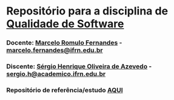 # Repositório para a disciplina de [Qualidade de Software](https://classroom.google.com/u/1/c/NzIzMTAwMjAzMDgx)

### Docente: [Marcelo Romulo Fernandes](https://github.com/persapiens) - marcelo.fernandes@ifrn.edu.br

### Discente: [Sérgio Henrique Oliveira de Azevedo](https://github.com/sergioh665) - sergio.h@academico.ifrn.edu.br

### Repositório de referência/estudo [AQUI](https://github.com/persapiens-classes/ifrn-software-quality)
